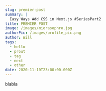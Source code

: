 ```yaml
---
slug: premier-post
summary: |
  Easy Ways Add CSS in Next.js #SeriesPart2 
title: PREMIER POST
image: /images/miorasophro.jpg
authorPic: /images/profile_pic.png
author: Will
tags:
  - hello
  - prout
  - tag
  - next
  - other
date: 2020-11-10T23:00:00.000Z
---
```


blabla
